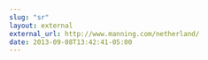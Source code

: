 ```yaml
---
slug: "sr"
layout: external
external_url: http://www.manning.com/netherland/
date: 2013-09-08T13:42:41-05:00
---
```

